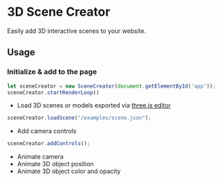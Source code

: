 # 3D Scene Creator

Easily add 3D interactive scenes to your website.

## Usage

### Initialize & add to the page
```js
let sceneCreator = new SceneCreator(document.getElementById('app'));
sceneCreator.startRenderLoop()

```

- Load 3D scenes or models exported via [three.js editor](https://threejs.org/editor/)
```js
sceneCreator.loadScene("/examples/scene.json");
```

- Add camera controls
```js
sceneCreator.addControls();
```
- Animate camera
- Animate 3D object position
- Animate 3D object color and opacity
